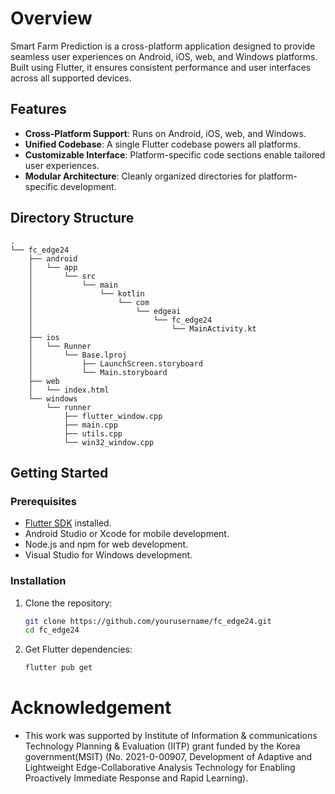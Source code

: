 # Overview
Smart Farm Prediction is a cross-platform application designed to provide seamless user experiences on Android, iOS, web, and Windows platforms. Built using Flutter, it ensures consistent performance and user interfaces across all supported devices.


## Features
- **Cross-Platform Support**: Runs on Android, iOS, web, and Windows.
- **Unified Codebase**: A single Flutter codebase powers all platforms.
- **Customizable Interface**: Platform-specific code sections enable tailored user experiences.
- **Modular Architecture**: Cleanly organized directories for platform-specific development.


## Directory Structure
```
.
└── fc_edge24
    ├── android
    │   └── app
    │       └── src
    │           └── main
    │               └── kotlin
    │                   └── com
    │                       └── edgeai
    │                           └── fc_edge24
    │                               └── MainActivity.kt
    ├── ios
    │   └── Runner
    │       └── Base.lproj
    │           ├── LaunchScreen.storyboard
    │           └── Main.storyboard
    ├── web
    │   └── index.html
    └── windows
        └── runner
            ├── flutter_window.cpp
            ├── main.cpp
            ├── utils.cpp
            └── win32_window.cpp
```

## Getting Started
### Prerequisites
- [Flutter SDK](https://flutter.dev/docs/get-started/install) installed.
- Android Studio or Xcode for mobile development.
- Node.js and npm for web development.
- Visual Studio for Windows development.

### Installation
1. Clone the repository:
    ```bash
    git clone https://github.com/yourusername/fc_edge24.git
    cd fc_edge24
    ```
2. Get Flutter dependencies:
    ```bash
    flutter pub get
    ```
    


# Acknowledgement
* This work was supported by Institute of Information & communications Technology Planning & Evaluation (IITP) grant funded by the Korea government(MSIT) (No. 2021-0-00907, Development of Adaptive and Lightweight Edge-Collaborative Analysis Technology for Enabling Proactively Immediate Response and Rapid Learning).